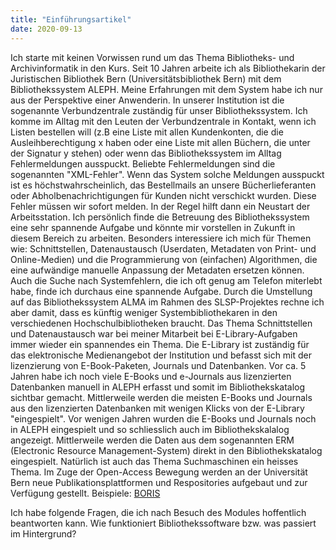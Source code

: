 ```yaml
---
title: "Einführungsartikel"
date: 2020-09-13
---
```


Ich starte mit keinen Vorwissen rund um das Thema Bibliotheks- und Archivinformatik in den Kurs. Seit 10 Jahren arbeite ich als Bibliothekarin der Juristischen Bibliothek Bern (Universitätsbibliothek Bern) mit dem Bibliothekssystem ALEPH. Meine Erfahrungen mit dem System habe ich nur aus der Perspektive einer Anwenderin. In unserer Institution ist die sogenannte Verbundzentrale zuständig für unser Bibliothekssystem. Ich komme im Alltag mit den Leuten der Verbundzentrale in Kontakt, wenn ich Listen bestellen will (z.B eine Liste mit allen Kundenkonten, die die Ausleihberechtigung x haben oder eine Liste mit allen Büchern, die unter der Signatur y stehen) oder wenn das Bibliothekssystem im Alltag Fehlermeldungen ausspuckt. Beliebte Fehlermeldungen sind die sogenannten "XML-Fehler". Wenn das System solche Meldungen ausspuckt ist es höchstwahrscheinlich, das Bestellmails an unsere Bücherlieferanten oder Abholbenachrichtigungen für Kunden nicht verschickt wurden. Diese Fehler müssen wir sofort melden. In der Regel hilft dann ein Neustart der Arbeitsstation. 
Ich persönlich finde die Betreuung des Bibliothekssystem eine sehr spannende Aufgabe und könnte mir vorstellen in Zukunft in diesem Bereich zu arbeiten. Besonders interessiere ich mich für Themen wie: Schnittstellen, Datenaustausch (Userdaten, Metadaten von Print- und Online-Medien) und die Programmierung von (einfachen) Algorithmen, die eine aufwändige manuelle Anpassung der Metadaten ersetzen können. Auch die Suche nach Systemfehlern, die ich oft genug am Telefon miterlebt habe, finde ich durchaus eine spannende Aufgabe. Durch die Umstellung auf das Bibliothekssystem ALMA im Rahmen des SLSP-Projektes rechne ich aber damit, dass es künftig weniger Systembibliothekaren in den verschiedenen Hochschulbibliotheken braucht.
Das Thema Schnittstellen und Datenaustausch war bei meiner Mitarbeit bei E-Library-Aufgaben immer wieder ein spannendes ein Thema. Die E-Library ist zuständig für das elektronische Medienangebot der Institution und befasst sich mit der lizenzierung von E-Book-Paketen, Journals und Datenbanken. Vor ca. 5 Jahren habe ich noch viele E-Books und e-Journals aus lizenzierten Datenbanken manuell in ALEPH erfasst und somit im Bibliothekskatalog sichtbar gemacht. Mittlerweile werden die meisten E-Books und Journals aus den lizenzierten Datenbanken mit wenigen Klicks von der E-Library "eingespielt". Vor wenigen Jahren wurden die E-Books und Journals noch in ALEPH eingespielt und so schliesslich auch im Bibliothekskalalog angezeigt. Mittlerweile werden die Daten aus dem sogenannten ERM (Electronic Resource Management-System) direkt in den Bibliothekskatalog eingespielt. 
Natürlich ist auch das Thema Suchmaschinen ein heisses Thema. Im Zuge der Open-Access Bewegung werden an der Universität Bern neue Publikationsplattformen und Respositories aufgebaut und zur Verfügung gestellt. Beispiele: [BORIS](https://www.unibe.ch/universitaet/dienstleistungen/universitaetsbibliothek/service/elektronisch_publizieren/boris_repository/index_ger.html)

Ich habe folgende Fragen, die ich nach Besuch des Modules hoffentlich beantworten kann.
Wie funktioniert Bibliothekssoftware bzw. was passiert im Hintergrund?



